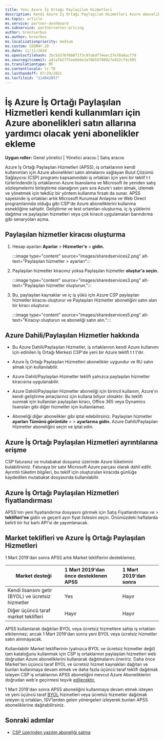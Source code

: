 ```yaml
---
title: Yeni Azure İş Ortağı Paylaşılan Hizmetleri
description: Kendi Azure İş Ortağı Paylaşılan Hizmetleri Azure abonelikleri satın almak ve Azure'ın satın alma, izleme ve yönetme için tekdüz bir yöntemine sahip olmak için azure aboneliklerini kullanın.
ms.topic: article
ms.service: partner-dashboard
ms.subservice: partnercenter-pricing
author: brentserbus
ms.author: brserbus
ms.localizationpriority: medium
ms.custom: SEOMAY.20
ms.date: 11/11/2020
ms.openlocfilehash: 35c5d378f66071f3c97abdf74eec27e78a8ac778
ms.sourcegitcommit: ad1af627f5ee6b6e3a70655f90927e932cf4c985
ms.translationtype: MT
ms.contentlocale: tr-TR
ms.lasthandoff: 07/29/2021
ms.locfileid: "114842057"
---
```

# <a name="add-azure-partner-shared-services-so-partners-can-buy-azure-subscriptions-for-their-own-use"></a>İş Azure İş Ortağı Paylaşılan Hizmetleri kendi kullanımları için Azure abonelikleri satın allarına yardımcı olacak yeni abonelikler ekleme

**Uygun roller:** Genel yönetici | Yönetici aracısı | Satış aracısı

Azure İş Ortağı Paylaşılan Hizmetleri (APSS), iş ortaklarının kendi kullanımları için Azure abonelikleri satın almalarını sağlayan Bulut Çözümü Sağlayıcısı (CSP) programı kapsamındaki iş ortakları için yeni bir teklif t t türlerindendir.İş ortaklarının Azure lisanslama ve Microsoft ile yeniden satış sözleşmelerini birleştirme olanağının yanı sıra Azure'ı satın almak, izlemek ve yönetmek için tekdüz bir yöntem kullanma fırsatı da sunar. APSS sayesinde iş ortakları artık Microsoft Kurumsal Anlaşma ve Web Direct programlarında olduğu gibi CSP'de Azure aboneliklerini kullanma esnekliğine sahiptir. Geliştirme ve test ortamları oluşturma, iç iş yüklerini dağıtma ve paylaşılan hizmetleri veya çok kiracılı uygulamaları barındırma gibi senaryoları açma.  

## <a name="create-the-shared-services-tenant"></a>Paylaşılan hizmetler kiracısı oluşturma

1. Hesap ayarları **Ayarlar**  >  **Hizmetler'e**  >  **gidin.**

   :::image type="content" source="images/sharedservices2.png" alt-text="Paylaşılan hizmetler > ayarları":::

2. Paylaşılan hizmetler kiracınız yoksa Paylaşılan hizmetler **oluştur'a seçin.**

   :::image type="content" source="images/sharedservices3.png" alt-text="Paylaşılan hizmetler oluşturun.":::

3. Bu, paylaşılan kaynaklar ve iç iş yükü için Azure CSP paylaşılan hizmetler kiracısı oluşturur ve Paylaşılan Hizmetler aboneliğini satın alan bir kiracı oluşturur.

   :::image type="content" source="images/sharedservices5.png" alt-text="Kiracıyı oluşturun ve aboneliği satın alın.":::

## <a name="about-the-azure--internalshared-services-offer"></a>Azure Dahili/Paylaşılan Hizmetler hakkında

- Bu Azure Dahili/Paylaşılan Hizmetler, iş ortaklarının kendi Azure kullanımı için edinilen İş Ortağı Merkezi CSP'de yeni bir Azure teklifi t t t'dır.

- Azure İş Ortağı Paylaşılan Hizmetleri abonelikler uygundur ve RU satın almak için kullanılabilir.

- Azure Dahili/Paylaşılan Hizmetler teklifi yalnızca paylaşılan hizmetler kiracısına uygulanabilir.

- Azure Dahili/Paylaşılan Hizmetler aboneliği için birincil kullanım, Azure'ın kendi geliştirme amaçlarınız için kullana biliyor olmaktır. Bu teklifi sunmak için kullanılan paylaşılan kiracı, Office 365 veya Dynamics lisansları gibi diğer hizmetler için kullanılamaz.

- Aboneliği diğer abonelikler gibi iptal edebilirsiniz. Paylaşılan hizmetler **ayarları Tümünü görüntüle**  >    >  **ayarlarına gidin.** Azure Dahili/Paylaşılan Hizmetler aboneliğini seçin ve iptal edin.

## <a name="accessing-azure-partner-shared-services-consumption-details"></a>Azure İş Ortağı Paylaşılan Hizmetleri ayrıntılarına erişme

CSP faturanız ve mutabakat dosyanız üzerinde Azure tüketimini bulabilirsiniz. Faturaya bir satır Microsoft Azure parçası olarak dahil edilir. Ayrıntılı tüketim bilgileri, bu teklif için oluşturulan kiracıda günlüğe kaydedilen mutabakat dosyasında kullanılabilir.

## <a name="azure-partner-shared-services-pricing"></a>Azure İş Ortağı Paylaşılan Hizmetleri fiyatlandırması

APSS'nin yeni fiyatlandırma dosyasını görmek için Satış Fiyatlandırması ve  >  **teklifleri'ne** gidin ve geçerli ayın fiyat listesini seçin. Önümüzdeki haftalarda belirli bir hız kartı API'si de yayımlanacak.

## <a name="marketplace-offers-and-azure-partner-shared-services"></a>Market teklifleri ve Azure İş Ortağı Paylaşılan Hizmetleri

1 Mart 2019'dan sonra APSS artık Market tekliflerini desteklemez.

|**Market desteği**   |**1 Mart 2019'dan önce desteklenen APSS**|**1 Mart 2019'dan sonra**|
|---------------------------|:----------------------------|:-------------------|
|Kendi lisansını getir (BYOL) ve ücretsiz hizmetler   | Yes   | Hayır|
|Diğer üçüncü taraf market teklifleri   | Hayır   |Hayır|

APSS kullanılarak dağıtılan BYOL veya ücretsiz hizmetlere sahip iş ortakları etkilenmez; ancak 1 Mart 2019'dan sonra yeni BYOL veya ücretsiz hizmetler satın alınmayacak.

Kullanılabilir Market tekliflerinin (yalnızca BYOL ve ücretsiz hizmetler değil) tam kataloğunu kullanmak için CSP iş ortaklarının paylaşılan hizmetleri web doğrudan Azure aboneliklerini kullanarak dağıtmalarını öneririz.  Daha önce Market'ten üçüncü taraf BYOL ve ücretsiz hizmet kaynakları dağıtan ve bunları kullanmaya devam etmek ve daha fazla üçüncü taraf teklifi dağıtmak isteyen CSP iş ortaklarının APSS aboneliğini mevcut Azure Aboneliklerini doğrudan web'e geçirmesi teşvik [edilecektir.](/azure/cloud-solution-provider/migration/migration#migrating-existing-azure-subscriptions)

1 Mart 2019'dan sonra APSS aboneliğini kullanmaya devam etmek isteyen ve yeni üçüncü taraf [BYOL](https://azuremarketplace.microsoft.com/marketplace/apps?filters=byol) hizmetleri veya ücretsiz hizmetler dağıtmak isteyen iş ortakları, ISV'lerden gelen yönergeleri izleyerek bunları APSS aboneliklerine dağıtabilirsiniz.

## <a name="next-steps"></a>Sonraki adımlar

- [CSP üzerinden yazılım aboneliği satma](csp-software-subscriptions.md)